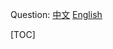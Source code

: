 
Question: 
[中文](https://leetcode-cn.com/problems/287)
[English](https://leetcode.com/problems/287)

[TOC]
